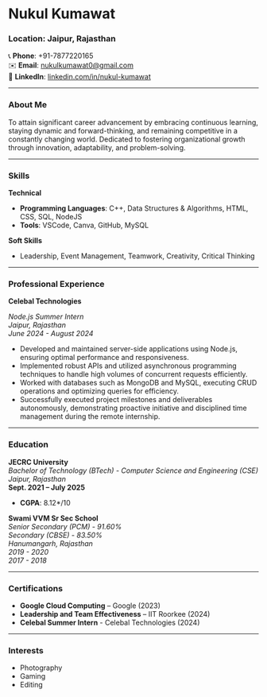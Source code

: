 # Nukul Kumawat

### Location: Jaipur, Rajasthan  
📞 **Phone**: +91-7877220165  
✉️ **Email**: [nukulkumawat0@gmail.com](mailto:nukulkumawat0@gmail.com)   
🔗 **LinkedIn**: [linkedin.com/in/nukul-kumawat](https://www.linkedin.com/in/nukul-kumawat-a42400229/)

---

### About Me

To attain significant career advancement by embracing continuous learning, staying dynamic and forward-thinking, and remaining competitive in a constantly changing world. Dedicated to fostering organizational growth through innovation, adaptability, and problem-solving.

---

### Skills

**Technical**

- **Programming Languages**: C++, Data Structures & Algorithms, HTML, CSS, SQL, NodeJS
- **Tools**: VSCode, Canva, GitHub, MySQL

**Soft Skills**

- Leadership, Event Management, Teamwork, Creativity, Critical Thinking

---

### Professional Experience

**Celebal Technologies**

*Node.js Summer Intern*  
*Jaipur, Rajasthan*  
*June 2024 - August 2024*

- Developed and maintained server-side applications using Node.js, ensuring optimal performance and responsiveness.
- Implemented robust APIs and utilized asynchronous programming techniques to handle high volumes of concurrent requests efficiently.
- Worked with databases such as MongoDB and MySQL, executing CRUD operations and optimizing queries for efficiency.
- Successfully executed project milestones and deliverables autonomously, demonstrating proactive initiative and disciplined time management during the remote internship.

---
<!--
### Projects

**Personal Portfolio Website**

- Developed a personal portfolio website to showcase projects, skills, experiences, and contact information in a professional and visually appealing manner.
- The website serves as a dynamic platform for potential employers and collaborators to learn more about my work and expertise.

**AniFandom Treasures**

- AniFandom Treasures is your ultimate destination for all things anime! Our online store offers a vast collection of high-quality anime merchandise and posters, catering to fans of all genres.
- AniFandom Treasures is more than just a store—it's a community for anime enthusiasts to connect, share, and celebrate their passion.

---
-->
### Education

**JECRC University**  
*Bachelor of Technology (BTech) - Computer Science and Engineering (CSE)*  
*Jaipur, Rajasthan*  
**Sept. 2021 – July 2025**

- **CGPA**: 8.12*/10

**Swami VVM Sr Sec School**  
*Senior Secondary (PCM) - 91.60%*  
*Secondary (CBSE) - 83.50%*  
*Hanumangarh, Rajasthan*  
*2019 - 2020*  
*2017 - 2018*

---

### Certifications

- **Google Cloud Computing** – Google (2023)
- **Leadership and Team Effectiveness** – IIT Roorkee (2024)
- **Celebal Summer Intern** - Celebal Technologies (2024)

---

### Interests

- Photography
- Gaming
- Editing
